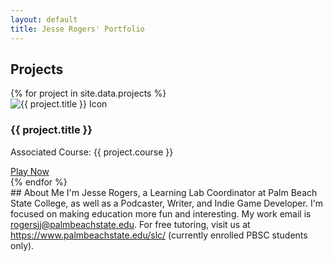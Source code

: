 ```yaml
---
layout: default
title: Jesse Rogers' Portfolio
---
```

## Projects
<div class="project-grid">
  {% for project in site.data.projects %}
    <div class="project-card">
      <img src="{{ project.image | relative_url }}" alt="{{ project.title }} Icon">
      <h3>{{ project.title }}</h3>
      <p>Associated Course: {{ project.course }}</p>
      <a href="{{ project.link }}" class="play-button">Play Now</a>
    </div>
  {% endfor %}
</div>
## About Me
I'm Jesse Rogers, a Learning Lab Coordinator at Palm Beach State College, as well as a Podcaster, Writer, and Indie Game Developer. I'm focused on making education more fun and interesting. My work email is <a href="mailto:rogersjj@palmbeachstate.edu">rogersjj@palmbeachstate.edu</a>. For free tutoring, visit us at <a href="https://www.palmbeachstate.edu/slc/" target="_blank">https://www.palmbeachstate.edu/slc/</a> (currently enrolled PBSC students only).
